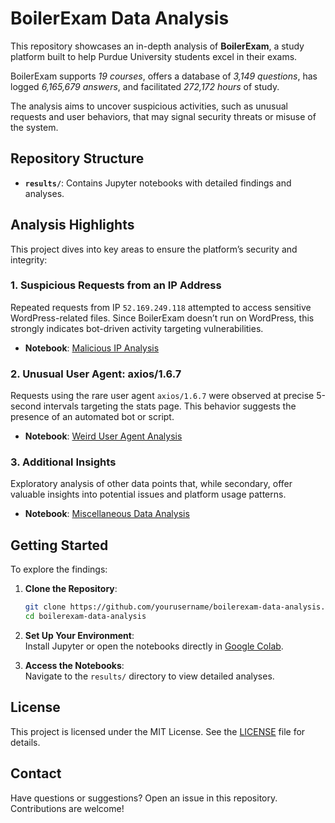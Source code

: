 # BoilerExam Data Analysis

This repository showcases an in-depth analysis of **BoilerExam**, a study platform built to help Purdue University students excel in their exams.

BoilerExam supports _19 courses_, offers a database of _3,149 questions_, has logged _6,165,679 answers_, and facilitated _272,172 hours_ of study.

The analysis aims to uncover suspicious activities, such as unusual requests and user behaviors, that may signal security threats or misuse of the system.

## Repository Structure

- **`results/`**: Contains Jupyter notebooks with detailed findings and analyses.

## Analysis Highlights

This project dives into key areas to ensure the platform’s security and integrity:

### 1. Suspicious Requests from an IP Address
Repeated requests from IP `52.169.249.118` attempted to access sensitive WordPress-related files. Since BoilerExam doesn’t run on WordPress, this strongly indicates bot-driven activity targeting vulnerabilities.

- **Notebook**: [Malicious IP Analysis](results/malicious_ip.ipynb)

### 2. Unusual User Agent: axios/1.6.7
Requests using the rare user agent `axios/1.6.7` were observed at precise 5-second intervals targeting the stats page. This behavior suggests the presence of an automated bot or script.

- **Notebook**: [Weird User Agent Analysis](results/weird_user_agent.ipynb)

### 3. Additional Insights
Exploratory analysis of other data points that, while secondary, offer valuable insights into potential issues and platform usage patterns.

- **Notebook**: [Miscellaneous Data Analysis](results/misc.ipynb)

## Getting Started

To explore the findings:

1. **Clone the Repository**:
   ```bash
   git clone https://github.com/yourusername/boilerexam-data-analysis.git
   cd boilerexam-data-analysis
   ```

2. **Set Up Your Environment**:  
   Install Jupyter or open the notebooks directly in [Google Colab](https://colab.research.google.com/).

3. **Access the Notebooks**:  
   Navigate to the `results/` directory to view detailed analyses.

## License

This project is licensed under the MIT License. See the [LICENSE](LICENSE.md) file for details.

## Contact

Have questions or suggestions? Open an issue in this repository. Contributions are welcome!
